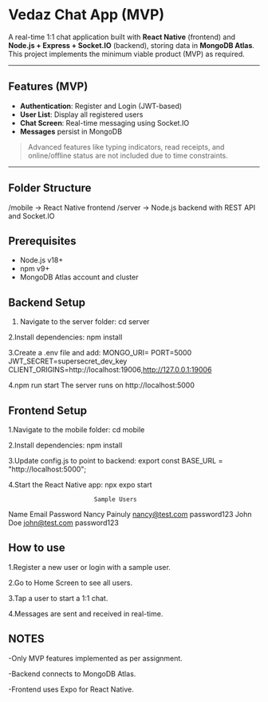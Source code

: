 # Vedaz Chat App (MVP)

A real-time 1:1 chat application built with **React Native** (frontend) and **Node.js + Express + Socket.IO** (backend), storing data in **MongoDB Atlas**. This project implements the minimum viable product (MVP) as required.

---

## Features (MVP)

- **Authentication**: Register and Login (JWT-based)  
- **User List**: Display all registered users  
- **Chat Screen**: Real-time messaging using Socket.IO  
- **Messages** persist in MongoDB  

> Advanced features like typing indicators, read receipts, and online/offline status are not included due to time constraints.

---

## Folder Structure
/mobile -> React Native frontend
/server -> Node.js backend with REST API and Socket.IO


## Prerequisites

- Node.js v18+  
- npm v9+  
- MongoDB Atlas account and cluster  


## Backend Setup

1. Navigate to the server folder:
   cd server

2.Install dependencies:
  npm install

3.Create a .env file and add:
  MONGO_URI=<Your MongoDB Atlas URI>
  PORT=5000
  JWT_SECRET=supersecret_dev_key
  CLIENT_ORIGINS=http://localhost:19006,http://127.0.0.1:19006

4.npm run start
  The server runs on http://localhost:5000


## Frontend Setup

1.Navigate to the mobile folder:
  cd mobile

2.Install dependencies:
  npm install

3.Update config.js to point to backend:
  export const BASE_URL = "http://localhost:5000";

4.Start the React Native app:
  npx expo start

                            Sample Users
Name	                        Email	                      Password
Nancy Painuly          	nancy@test.com                   password123
John Doe	               john@test.com                   password123

## How to use
1.Register a new user or login with a sample user.

2.Go to Home Screen to see all users.

3.Tap a user to start a 1:1 chat.

4.Messages are sent and received in real-time.

## NOTES

-Only MVP features implemented as per assignment.

-Backend connects to MongoDB Atlas.

-Frontend uses Expo for React Native.
